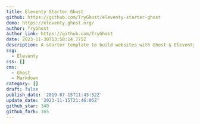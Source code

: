 ```yaml
---
title: Eleventy Starter Ghost
github: https://github.com/TryGhost/eleventy-starter-ghost
demo: https://eleventy.ghost.org/
author: TryGhost
author_link: https://github.com/TryGhost
date: 2023-11-30T13:58:14.775Z
description: A starter template to build websites with Ghost & Eleventy
ssg:
  - Eleventy
css: []
cms:
  - Ghost
  - Markdown
category: []
draft: false
publish_date: '2019-07-15T11:43:52Z'
update_date: '2023-11-15T21:46:05Z'
github_star: 340
github_fork: 165
---
```


